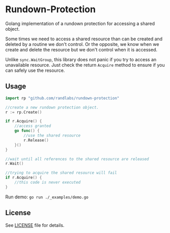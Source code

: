 # Rundown-Protection

Golang implementation of a rundown protection for accessing a shared object.

Some times we need to access a shared resource than can be created and deleted by a routine we don't control. Or the
opposite, we know when we create and delete the resource but we don't control when it is accessed.

Unlike `sync.WaitGroup`, this library does not panic if you try to access an unavailable resource. Just check the return
`Acquire` method to ensure if you can safely use the resource.

## Usage

```go
import rp "github.com/randlabs/rundown-protection"
```

```go
//create a new rundown protection object.
r := rp.Create()

if r.Acquire() {
    //access granted
    go func() {
        //use the shared resource
        r.Release()
    }()
}

//wait until all references to the shared resource are released
r.Wait()

//trying to acquire the shared resource will fail
if r.Acquire() {
    //this code is never executed
}
```

Run demo: `go run ./_examples/demo.go`

## License

See [LICENSE](/LICENSE) file for details.
